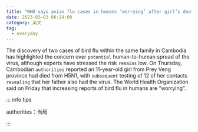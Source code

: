 ```yaml
---
title: "WHO says avian flu cases in humans ‘worrying’ after girl’s death in Cambodia"
date: 2023-03-03 06:24:00
category: 英文
tag:
  - everyday
---
```


The discovery of two cases of bird flu within the same family in Cambodia has highlighted the concern over `potential` human-to-human spread of the virus, although experts have stressed the risk `remains` low. On Thursday, Cambodian `authorities` reported an 11-year-old girl from Prey Veng province had died from H5N1, with `subsequent` testing of 12 of her contacts `revealing` that her father also had the virus. The World Health Organization said on Friday that increasing reports of bird flu in humans are “worrying”.

::: info tips

authorities：当局

:::
